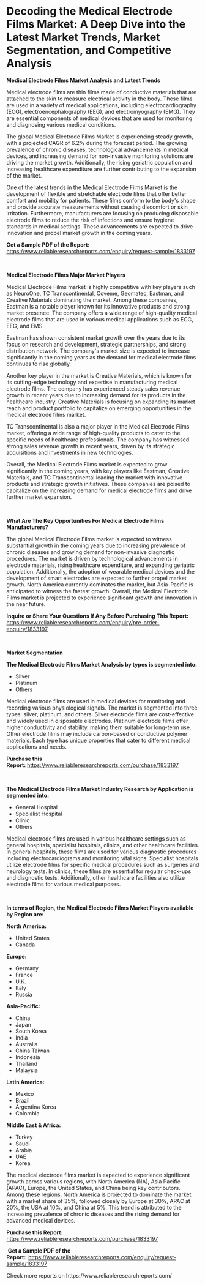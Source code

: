 <p><h1>Decoding the Medical Electrode Films Market: A Deep Dive into the Latest Market Trends, Market Segmentation, and Competitive Analysis</h1></p><p><strong>Medical Electrode Films Market Analysis and Latest Trends</strong></p>
<p><p>Medical electrode films are thin films made of conductive materials that are attached to the skin to measure electrical activity in the body. These films are used in a variety of medical applications, including electrocardiography (ECG), electroencephalography (EEG), and electromyography (EMG). They are essential components of medical devices that are used for monitoring and diagnosing various medical conditions.</p><p>The global Medical Electrode Films Market is experiencing steady growth, with a projected CAGR of 6.2% during the forecast period. The growing prevalence of chronic diseases, technological advancements in medical devices, and increasing demand for non-invasive monitoring solutions are driving the market growth. Additionally, the rising geriatric population and increasing healthcare expenditure are further contributing to the expansion of the market.</p><p>One of the latest trends in the Medical Electrode Films Market is the development of flexible and stretchable electrode films that offer better comfort and mobility for patients. These films conform to the body's shape and provide accurate measurements without causing discomfort or skin irritation. Furthermore, manufacturers are focusing on producing disposable electrode films to reduce the risk of infections and ensure hygiene standards in medical settings. These advancements are expected to drive innovation and propel market growth in the coming years.</p></p>
<p><strong>Get a Sample PDF of the Report:&nbsp;</strong> <a href="https://www.reliableresearchreports.com/enquiry/request-sample/1833197">https://www.reliableresearchreports.com/enquiry/request-sample/1833197</a></p>
<p>&nbsp;</p>
<p><strong>Medical Electrode Films Major Market Players</strong></p>
<p><p>Medical Electrode Films market is highly competitive with key players such as NeuroOne, TC Transcontinental, Coveme, Geomatec, Eastman, and Creative Materials dominating the market. Among these companies, Eastman is a notable player known for its innovative products and strong market presence. The company offers a wide range of high-quality medical electrode films that are used in various medical applications such as ECG, EEG, and EMS.</p><p>Eastman has shown consistent market growth over the years due to its focus on research and development, strategic partnerships, and strong distribution network. The company's market size is expected to increase significantly in the coming years as the demand for medical electrode films continues to rise globally.</p><p>Another key player in the market is Creative Materials, which is known for its cutting-edge technology and expertise in manufacturing medical electrode films. The company has experienced steady sales revenue growth in recent years due to increasing demand for its products in the healthcare industry. Creative Materials is focusing on expanding its market reach and product portfolio to capitalize on emerging opportunities in the medical electrode films market.</p><p>TC Transcontinental is also a major player in the Medical Electrode Films market, offering a wide range of high-quality products to cater to the specific needs of healthcare professionals. The company has witnessed strong sales revenue growth in recent years, driven by its strategic acquisitions and investments in new technologies.</p><p>Overall, the Medical Electrode Films market is expected to grow significantly in the coming years, with key players like Eastman, Creative Materials, and TC Transcontinental leading the market with innovative products and strategic growth initiatives. These companies are poised to capitalize on the increasing demand for medical electrode films and drive further market expansion.</p></p>
<p>&nbsp;</p>
<p><strong>What Are The Key Opportunities For Medical Electrode Films Manufacturers?</strong></p>
<p><p>The global Medical Electrode Films market is expected to witness substantial growth in the coming years due to increasing prevalence of chronic diseases and growing demand for non-invasive diagnostic procedures. The market is driven by technological advancements in electrode materials, rising healthcare expenditure, and expanding geriatric population. Additionally, the adoption of wearable medical devices and the development of smart electrodes are expected to further propel market growth. North America currently dominates the market, but Asia-Pacific is anticipated to witness the fastest growth. Overall, the Medical Electrode Films market is projected to experience significant growth and innovation in the near future.</p></p>
<p><strong>Inquire or Share Your Questions If Any Before Purchasing This Report:</strong> <a href="https://www.reliableresearchreports.com/enquiry/pre-order-enquiry/1833197">https://www.reliableresearchreports.com/enquiry/pre-order-enquiry/1833197</a></p>
<p>&nbsp;</p>
<p><strong>Market Segmentation</strong></p>
<p><strong>The Medical Electrode Films Market Analysis by types is segmented into:</strong></p>
<p><ul><li>Silver</li><li>Platinum</li><li>Others</li></ul></p>
<p><p>Medical electrode films are used in medical devices for monitoring and recording various physiological signals. The market is segmented into three types: silver, platinum, and others. Silver electrode films are cost-effective and widely used in disposable electrodes. Platinum electrode films offer higher conductivity and stability, making them suitable for long-term use. Other electrode films may include carbon-based or conductive polymer materials. Each type has unique properties that cater to different medical applications and needs.</p></p>
<p><strong>Purchase this Report:&nbsp;</strong><a href="https://www.reliableresearchreports.com/purchase/1833197">https://www.reliableresearchreports.com/purchase/1833197</a></p>
<p>&nbsp;</p>
<p><strong>The Medical Electrode Films Market Industry Research by Application is segmented into:</strong></p>
<p><ul><li>General Hospital</li><li>Specialist Hospital</li><li>Clinic</li><li>Others</li></ul></p>
<p><p>Medical electrode films are used in various healthcare settings such as general hospitals, specialist hospitals, clinics, and other healthcare facilities. In general hospitals, these films are used for various diagnostic procedures including electrocardiograms and monitoring vital signs. Specialist hospitals utilize electrode films for specific medical procedures such as surgeries and neurology tests. In clinics, these films are essential for regular check-ups and diagnostic tests. Additionally, other healthcare facilities also utilize electrode films for various medical purposes.</p></p>
<p>&nbsp;</p>
<p><strong>In terms of Region, the Medical Electrode Films Market Players available by Region are:</strong></p>
<p>
    <p> <strong> North America: </strong>
        <ul>
            <li>United States</li>
            <li>Canada</li>
        </ul>
        </p> 
    <p> <strong> Europe: </strong>
        <ul>
            <li>Germany</li>
            <li>France</li>
            <li>U.K.</li>
            <li>Italy</li>
            <li>Russia</li>
        </ul>
        </p> 
    <p> <strong> Asia-Pacific: </strong>
        <ul>
            <li>China</li>
            <li>Japan</li>
            <li>South Korea</li>
            <li>India</li>
            <li>Australia</li>
            <li>China Taiwan</li>
            <li>Indonesia</li>
            <li>Thailand</li>
            <li>Malaysia</li>
        </ul>
        </p> 
    <p> <strong> Latin America: </strong>
        <ul>
            <li>Mexico</li>
            <li>Brazil</li>
            <li>Argentina Korea</li>
            <li>Colombia</li>
        </ul>
        </p> 
    <p> <strong> Middle East & Africa: </strong>
        <ul>
            <li>Turkey</li>
            <li>Saudi</li>
            <li>Arabia</li>
            <li>UAE</li>
            <li>Korea</li>
        </ul>
    </p>
    </p>
<p><p>The medical electrode films market is expected to experience significant growth across various regions, with North America (NA), Asia Pacific (APAC), Europe, the United States, and China being key contributors. Among these regions, North America is projected to dominate the market with a market share of 35%, followed closely by Europe at 30%, APAC at 20%, the USA at 10%, and China at 5%. This trend is attributed to the increasing prevalence of chronic diseases and the rising demand for advanced medical devices.</p></p>
<p><strong>Purchase this Report: </strong><a href="https://www.reliableresearchreports.com/purchase/1833197">https://www.reliableresearchreports.com/purchase/1833197</a></p>
<p>&nbsp;<strong>Get a Sample PDF of the Report:&nbsp;&nbsp;</strong><a href="https://www.reliableresearchreports.com/enquiry/request-sample/1833197">https://www.reliableresearchreports.com/enquiry/request-sample/1833197</a></p>
<p><strong></strong></p>
<p>Check more reports on https://www.reliableresearchreports.com/</p>